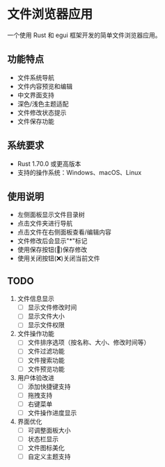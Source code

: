 # 文件浏览器应用

一个使用 Rust 和 egui 框架开发的简单文件浏览器应用。

## 功能特点

- 文件系统导航
- 文件内容预览和编辑
- 中文界面支持
- 深色/浅色主题适配
- 文件修改状态提示
- 文件保存功能

## 系统要求

- Rust 1.70.0 或更高版本
- 支持的操作系统：Windows、macOS、Linux

## 使用说明

- 左侧面板显示文件目录树
- 点击文件夹进行导航
- 点击文件在右侧面板查看/编辑内容
- 文件修改后会显示"*"标记
- 使用保存按钮(💾)保存修改
- 使用关闭按钮(❌)关闭当前文件

## TODO

1. 文件信息显示
   - [ ] 显示文件修改时间
   - [ ] 显示文件大小
   - [ ] 显示文件权限

2. 文件操作功能
   - [ ] 文件排序选项（按名称、大小、修改时间等）
   - [ ] 文件过滤功能
   - [ ] 文件搜索功能
   - [ ] 文件预览功能

3. 用户体验改进
   - [ ] 添加快捷键支持
   - [ ] 拖拽支持
   - [ ] 右键菜单
   - [ ] 文件操作进度显示

4. 界面优化
   - [ ] 可调整面板大小
   - [ ] 状态栏显示
   - [ ] 文件图标美化
   - [ ] 自定义主题支持
